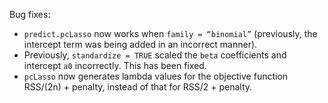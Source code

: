 Bug fixes:  

- `predict.pcLasso` now works when `family = “binomial”` (previously, the intercept term was being added in an incorrect manner).
- Previously, `standardize = TRUE` scaled the `beta` coefficients and intercept `a0` incorrectly. This has been fixed.
- `pcLasso` now generates lambda values for the objective function RSS/(2n) + penalty, instead of that for RSS/2 + penalty.